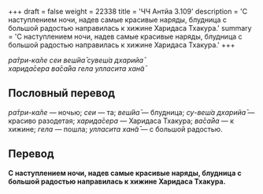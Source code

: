 +++
draft = false
weight = 22338
title = 'ЧЧ Антйа 3.109'
description = 'С наступлением ночи, надев самые красивые наряды, блудница с большой радостью направилась к хижине Харидаса Тхакура.'
summary = 'С наступлением ночи, надев самые красивые наряды, блудница с большой радостью направилась к хижине Харидаса Тхакура.'
+++

_ра̄три-ка̄ле сеи веш́йа̄ сувеш́а дхарийа̄  
харида̄сера ва̄са̄йа гела улласита хан̃а̄_

## Пословный перевод

_ра̄три_\-_ка̄ле_ — ночью; _сеи_ — та; _веш́йа̄_ — блудница; _су_\-_веш́а_ _дхарийа̄_ — красиво разодетая; _харида̄сера_ — Харидаса Тхакура; _ва̄са̄йа_ — к хижине; _гела_ — пошла; _улласита_ _хан̃а̄_ — с большой радостью.

## Перевод

**С наступлением ночи, надев самые красивые наряды, блудница с большой радостью направилась к хижине Харидаса Тхакура.**
